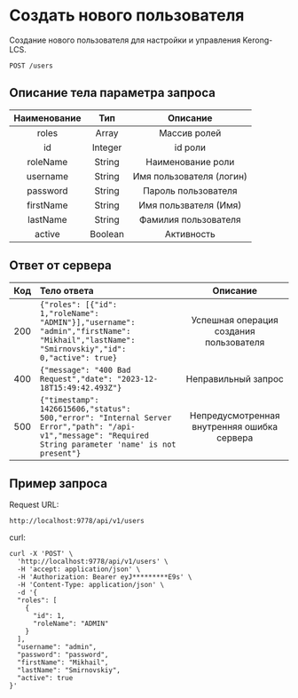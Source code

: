 # Создать нового пользователя
Создание нового пользователя для настройки и управления Kerong-LCS.
```
POST /users
```
## Описание тела параметра запроса
| Наименование |   Тип   |         Описание         |
|:------------:|:-------:|:------------------------:|
|    roles     |  Array  |       Массив ролей       |
|      id      | Integer |         id роли          |
|   roleName   | String  |    Наименование роли     |
|   username   | String  | Имя пользователя (логин) |
|   password   | String  |   Пароль пользователя    |
|  firstName   | String  |  Имя пользвателя (Имя)   |
|   lastName   | String  |   Фамилия пользователя   |
|    active    | Boolean |        Активность        |

## Ответ от сервера
| Код | Тело ответа                                                                                                                                                   |                  Описание                   |
|:---:|:--------------------------------------------------------------------------------------------------------------------------------------------------------------|:-------------------------------------------:|
| 200 | ```{"roles": [{"id": 1,"roleName": "ADMIN"}],"username": "admin","firstName": "Mikhail","lastName": "Smirnovskiy","id": 0,"active": true}```                  |   Успешная операция создания пользователя   |
| 400 | ```{"message": "400 Bad Request","date": "2023-12-18T15:49:42.493Z"}```                                                                                       |             Неправильный запрос             |
| 500 | ```{"timestamp": 1426615606,"status": 500,"error": "Internal Server Error","path": "/api-v1","message": "Required String parameter 'name' is not present"}``` | Непредусмотренная внутренняя ошибка сервера |
## Пример запроса
Request URL:
```
http://localhost:9778/api/v1/users
```
curl:
```
curl -X 'POST' \
  'http://localhost:9778/api/v1/users' \
  -H 'accept: application/json' \
  -H 'Authorization: Bearer eyJ*********E9s' \
  -H 'Content-Type: application/json' \
  -d '{
  "roles": [
    {
      "id": 1,
      "roleName": "ADMIN"
    }
  ],
  "username": "admin",
  "password": "password",
  "firstName": "Mikhail",
  "lastName": "Smirnovskiy",
  "active": true
}'
```